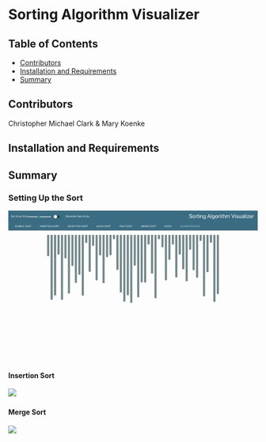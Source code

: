 # Sorting Algorithm Visualizer

## Table of Contents
* [Contributors](#contributors)
* [Installation and Requirements](#requirements)
* [Summary](#summary)

## Contributors
Christopher Michael Clark   &   Mary Koenke

## Installation and Requirements

## Summary

### Setting Up the Sort
<img src="./src/images/SetUp.gif" />
<!-- <img src="https://i.imgur.com/ldcJl1D.mp4"> -->

#### Insertion Sort
<img src="./src/images/InsertionSortRM.gif" />
<!-- <img src="https://i.imgur.com/oXgtcmR.mp4" /> -->

#### Merge Sort
<img src="./src/images/MergeSortRM.gif" />
<!-- <img src="https://i.imgur.com/pd9Dn3P.mp4" /> -->



